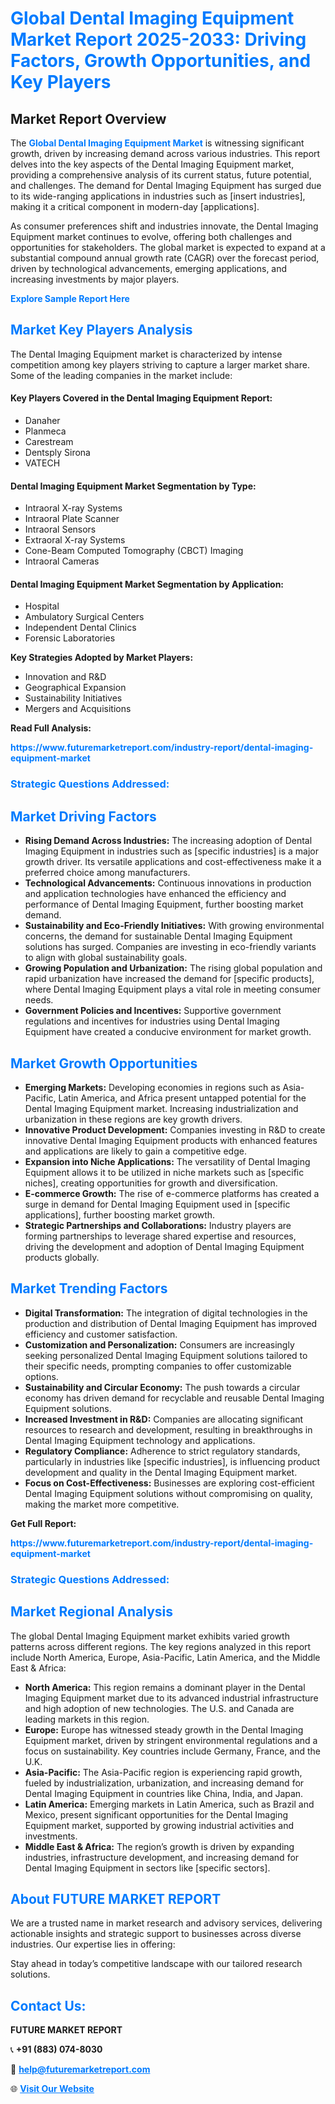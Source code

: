 <h1 style="color: #007BFF;">Global Dental Imaging Equipment Market Report 2025-2033: Driving Factors, Growth Opportunities, and Key Players</h1>

<section id="overview">
<h2>Market Report Overview</h2>
<p>The <a href="https://www.futuremarketreport.com/industry-report/dental-imaging-equipment-market" style="color: #007BFF; text-decoration: none;"><strong>Global Dental Imaging Equipment Market</strong></a> is witnessing significant growth, driven by increasing demand across various industries. This report delves into the key aspects of the Dental Imaging Equipment market, providing a comprehensive analysis of its current status, future potential, and challenges. The demand for Dental Imaging Equipment has surged due to its wide-ranging applications in industries such as [insert industries], making it a critical component in modern-day [applications].</p>
<p>As consumer preferences shift and industries innovate, the Dental Imaging Equipment market continues to evolve, offering both challenges and opportunities for stakeholders. The global market is expected to expand at a substantial compound annual growth rate (CAGR) over the forecast period, driven by technological advancements, emerging applications, and increasing investments by major players.</p>
</section>

<section id="overview">
<p><a href="https://www.futuremarketreport.com/request-sample/reportId=54325" style="color: #007BFF; text-decoration: none;"><strong>Explore Sample Report Here</strong></a></p>
</section>

<section id="key-players">
<h2 style="color: #007BFF;">Market Key Players Analysis</h2>
<p>The Dental Imaging Equipment market is characterized by intense competition among key players striving to capture a larger market share. Some of the leading companies in the market include:</p>
<h4>Key Players Covered in the Dental Imaging Equipment Report:</h4>
<ul><li>Danaher</li><li>Planmeca</li><li>Carestream</li><li>Dentsply Sirona</li><li>VATECH</li></ul>
<h4>Dental Imaging Equipment Market Segmentation by Type:</h4>
<ul><li>Intraoral X-ray Systems</li><li>Intraoral Plate Scanner</li><li>Intraoral Sensors</li><li>Extraoral X-ray Systems</li><li>Cone-Beam Computed Tomography (CBCT) Imaging</li><li>Intraoral Cameras</li></ul>

<h4>Dental Imaging Equipment Market Segmentation by Application:</h4>
<ul><li>Hospital</li><li>Ambulatory Surgical Centers</li><li>Independent Dental Clinics</li><li>Forensic Laboratories</li></ul>
<p><strong>Key Strategies Adopted by Market Players:</strong></p>
<ul>
<li>Innovation and R&D</li>
<li>Geographical Expansion</li>
<li>Sustainability Initiatives</li>
<li>Mergers and Acquisitions</li>
</ul>
</section>

<section>
<p><strong>Read Full Analysis: </strong></p><a href="https://www.futuremarketreport.com/industry-report/dental-imaging-equipment-market" style="color: #007BFF; text-decoration: none;"><strong>https://www.futuremarketreport.com/industry-report/dental-imaging-equipment-market</strong></a>
<h3 style="color: #007BFF;">Strategic Questions Addressed:</h3>
</section>

<section id="driving-factors">
<h2 style="color: #007BFF;">Market Driving Factors</h2>
<ul>
<li><strong>Rising Demand Across Industries:</strong> The increasing adoption of Dental Imaging Equipment in industries such as [specific industries] is a major growth driver. Its versatile applications and cost-effectiveness make it a preferred choice among manufacturers.</li>
<li><strong>Technological Advancements:</strong> Continuous innovations in production and application technologies have enhanced the efficiency and performance of Dental Imaging Equipment, further boosting market demand.</li>
<li><strong>Sustainability and Eco-Friendly Initiatives:</strong> With growing environmental concerns, the demand for sustainable Dental Imaging Equipment solutions has surged. Companies are investing in eco-friendly variants to align with global sustainability goals.</li>
<li><strong>Growing Population and Urbanization:</strong> The rising global population and rapid urbanization have increased the demand for [specific products], where Dental Imaging Equipment plays a vital role in meeting consumer needs.</li>
<li><strong>Government Policies and Incentives:</strong> Supportive government regulations and incentives for industries using Dental Imaging Equipment have created a conducive environment for market growth.</li>
</ul>
</section>

<section id="growth-opportunities">
<h2 style="color: #007BFF;">Market Growth Opportunities</h2>
<ul>
<li><strong>Emerging Markets:</strong> Developing economies in regions such as Asia-Pacific, Latin America, and Africa present untapped potential for the Dental Imaging Equipment market. Increasing industrialization and urbanization in these regions are key growth drivers.</li>
<li><strong>Innovative Product Development:</strong> Companies investing in R&D to create innovative Dental Imaging Equipment products with enhanced features and applications are likely to gain a competitive edge.</li>
<li><strong>Expansion into Niche Applications:</strong> The versatility of Dental Imaging Equipment allows it to be utilized in niche markets such as [specific niches], creating opportunities for growth and diversification.</li>
<li><strong>E-commerce Growth:</strong> The rise of e-commerce platforms has created a surge in demand for Dental Imaging Equipment used in [specific applications], further boosting market growth.</li>
<li><strong>Strategic Partnerships and Collaborations:</strong> Industry players are forming partnerships to leverage shared expertise and resources, driving the development and adoption of Dental Imaging Equipment products globally.</li>
</ul>
</section>

<section id="trending-factors">
<h2 style="color: #007BFF;">Market Trending Factors</h2>
<ul>
<li><strong>Digital Transformation:</strong> The integration of digital technologies in the production and distribution of Dental Imaging Equipment has improved efficiency and customer satisfaction.</li>
<li><strong>Customization and Personalization:</strong> Consumers are increasingly seeking personalized Dental Imaging Equipment solutions tailored to their specific needs, prompting companies to offer customizable options.</li>
<li><strong>Sustainability and Circular Economy:</strong> The push towards a circular economy has driven demand for recyclable and reusable Dental Imaging Equipment solutions.</li>
<li><strong>Increased Investment in R&D:</strong> Companies are allocating significant resources to research and development, resulting in breakthroughs in Dental Imaging Equipment technology and applications.</li>
<li><strong>Regulatory Compliance:</strong> Adherence to strict regulatory standards, particularly in industries like [specific industries], is influencing product development and quality in the Dental Imaging Equipment market.</li>
<li><strong>Focus on Cost-Effectiveness:</strong> Businesses are exploring cost-efficient Dental Imaging Equipment solutions without compromising on quality, making the market more competitive.</li>
</ul>
</section>

<section>
<p><strong>Get Full Report: </strong></p><a href="https://www.futuremarketreport.com/industry-report/dental-imaging-equipment-market" style="color: #007BFF; text-decoration: none;"><strong>https://www.futuremarketreport.com/industry-report/dental-imaging-equipment-market</strong></a>
<h3 style="color: #007BFF;">Strategic Questions Addressed:</h3>
</section>


<section id="regional-analysis">
<h2 style="color: #007BFF;">Market Regional Analysis</h2>
<p>The global Dental Imaging Equipment market exhibits varied growth patterns across different regions. The key regions analyzed in this report include North America, Europe, Asia-Pacific, Latin America, and the Middle East & Africa:</p>
<ul>
<li><strong>North America:</strong> This region remains a dominant player in the Dental Imaging Equipment market due to its advanced industrial infrastructure and high adoption of new technologies. The U.S. and Canada are leading markets in this region.</li>
<li><strong>Europe:</strong> Europe has witnessed steady growth in the Dental Imaging Equipment market, driven by stringent environmental regulations and a focus on sustainability. Key countries include Germany, France, and the U.K.</li>
<li><strong>Asia-Pacific:</strong> The Asia-Pacific region is experiencing rapid growth, fueled by industrialization, urbanization, and increasing demand for Dental Imaging Equipment in countries like China, India, and Japan.</li>
<li><strong>Latin America:</strong> Emerging markets in Latin America, such as Brazil and Mexico, present significant opportunities for the Dental Imaging Equipment market, supported by growing industrial activities and investments.</li>
<li><strong>Middle East & Africa:</strong> The region’s growth is driven by expanding industries, infrastructure development, and increasing demand for Dental Imaging Equipment in sectors like [specific sectors].</li>
</ul>
</section>

<footer>
<h2 style="color: #007BFF;">About FUTURE MARKET REPORT</h2>
<p>We are a trusted name in market research and advisory services, delivering actionable insights and strategic support to businesses across diverse industries. Our expertise lies in offering:</p>

<p>Stay ahead in today’s competitive landscape with our tailored research solutions.</p>

<h2 style="color: #007BFF;">Contact Us:</h2>
<p><strong>FUTURE MARKET REPORT</strong></p>
<p>📞 <strong>+91 (883) 074-8030</strong></p>
<p>📧 <strong><a href="mailto:help@futuremarketreport.com" style="color: #007BFF;">help@futuremarketreport.com</a></strong></p>
<p>🌐 <strong><a href="https://www.futuremarketreport.com/" style="color: #007BFF;">Visit Our Website</a></strong></p>
</footer>